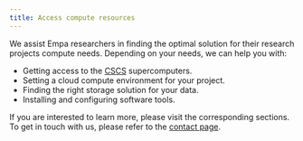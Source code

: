 ```yaml
---
title: Access compute resources
---
```


We assist Empa researchers in finding the optimal solution for their research projects compute needs.
Depending on your needs, we can help you with:

- Getting access to the [CSCS](https://www.cscs.ch/) supercomputers.
- Setting a cloud compute environment for your project.
- Finding the right storage solution for your data.
- Installing and configuring software tools.

If you are interested to learn more, please visit the corresponding sections.
To get in touch with us, please refer to the [contact page](/support/).
